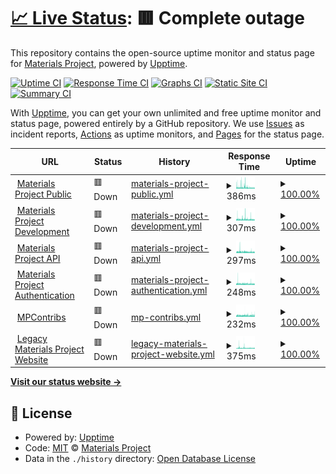 # [📈 Live Status](https://materialsproject.github.io/status): <!--live status--> **🟥 Complete outage**

This repository contains the open-source uptime monitor and status page for [Materials Project](https://www.materialsproject.org), powered by [Upptime](https://github.com/upptime/upptime).

[![Uptime CI](https://github.com/materialsproject/status/workflows/Uptime%20CI/badge.svg)](https://github.com/upptime/upptime/actions?query=workflow%3A%22Uptime+CI%22)
[![Response Time CI](https://github.com/materialsproject/status/workflows/Response%20Time%20CI/badge.svg)](https://github.com/upptime/upptime/actions?query=workflow%3A%22Response+Time+CI%22)
[![Graphs CI](https://github.com/materialsproject/status/workflows/Graphs%20CI/badge.svg)](https://github.com/upptime/upptime/actions?query=workflow%3A%22Graphs+CI%22)
[![Static Site CI](https://github.com/materialsproject/status/workflows/Static%20Site%20CI/badge.svg)](https://github.com/upptime/upptime/actions?query=workflow%3A%22Static+Site+CI%22)
[![Summary CI](https://github.com/materialsproject/status/workflows/Summary%20CI/badge.svg)](https://github.com/upptime/upptime/actions?query=workflow%3A%22Summary+CI%22)

With [Upptime](https://upptime.js.org), you can get your own unlimited and free uptime monitor and status page, powered entirely by a GitHub repository. We use [Issues](https://github.com/materialsproject/status/issues) as incident reports, [Actions](https://github.com/materialsproject/status/actions) as uptime monitors, and [Pages](https://materialsproject.github.io/status) for the status page.

<!--start: status pages-->
<!-- This summary is generated by Upptime (https://github.com/upptime/upptime) -->
<!-- Do not edit this manually, your changes will be overwritten -->
<!-- prettier-ignore -->
| URL | Status | History | Response Time | Uptime |
| --- | ------ | ------- | ------------- | ------ |
| <img alt="" src="https://favicons.githubusercontent.com/materialsproject.org" height="13"> [Materials Project Public](https://materialsproject.org) | 🟥 Down | [materials-project-public.yml](https://github.com/materialsproject/status/commits/HEAD/history/materials-project-public.yml) | <details><summary><img alt="Response time graph" src="./graphs/materials-project-public/response-time-week.png" height="20"> 386ms</summary><br><a href="https://status.materialsproject.org/history/materials-project-public"><img alt="Response time 526" src="https://img.shields.io/endpoint?url=https%3A%2F%2Fraw.githubusercontent.com%2Fmaterialsproject%2Fstatus%2FHEAD%2Fapi%2Fmaterials-project-public%2Fresponse-time.json"></a><br><a href="https://status.materialsproject.org/history/materials-project-public"><img alt="24-hour response time 234" src="https://img.shields.io/endpoint?url=https%3A%2F%2Fraw.githubusercontent.com%2Fmaterialsproject%2Fstatus%2FHEAD%2Fapi%2Fmaterials-project-public%2Fresponse-time-day.json"></a><br><a href="https://status.materialsproject.org/history/materials-project-public"><img alt="7-day response time 386" src="https://img.shields.io/endpoint?url=https%3A%2F%2Fraw.githubusercontent.com%2Fmaterialsproject%2Fstatus%2FHEAD%2Fapi%2Fmaterials-project-public%2Fresponse-time-week.json"></a><br><a href="https://status.materialsproject.org/history/materials-project-public"><img alt="30-day response time 407" src="https://img.shields.io/endpoint?url=https%3A%2F%2Fraw.githubusercontent.com%2Fmaterialsproject%2Fstatus%2FHEAD%2Fapi%2Fmaterials-project-public%2Fresponse-time-month.json"></a><br><a href="https://status.materialsproject.org/history/materials-project-public"><img alt="1-year response time 501" src="https://img.shields.io/endpoint?url=https%3A%2F%2Fraw.githubusercontent.com%2Fmaterialsproject%2Fstatus%2FHEAD%2Fapi%2Fmaterials-project-public%2Fresponse-time-year.json"></a></details> | <details><summary><a href="https://status.materialsproject.org/history/materials-project-public">100.00%</a></summary><a href="https://status.materialsproject.org/history/materials-project-public"><img alt="All-time uptime 100.00%" src="https://img.shields.io/endpoint?url=https%3A%2F%2Fraw.githubusercontent.com%2Fmaterialsproject%2Fstatus%2FHEAD%2Fapi%2Fmaterials-project-public%2Fuptime.json"></a><br><a href="https://status.materialsproject.org/history/materials-project-public"><img alt="24-hour uptime 100.00%" src="https://img.shields.io/endpoint?url=https%3A%2F%2Fraw.githubusercontent.com%2Fmaterialsproject%2Fstatus%2FHEAD%2Fapi%2Fmaterials-project-public%2Fuptime-day.json"></a><br><a href="https://status.materialsproject.org/history/materials-project-public"><img alt="7-day uptime 100.00%" src="https://img.shields.io/endpoint?url=https%3A%2F%2Fraw.githubusercontent.com%2Fmaterialsproject%2Fstatus%2FHEAD%2Fapi%2Fmaterials-project-public%2Fuptime-week.json"></a><br><a href="https://status.materialsproject.org/history/materials-project-public"><img alt="30-day uptime 100.00%" src="https://img.shields.io/endpoint?url=https%3A%2F%2Fraw.githubusercontent.com%2Fmaterialsproject%2Fstatus%2FHEAD%2Fapi%2Fmaterials-project-public%2Fuptime-month.json"></a><br><a href="https://status.materialsproject.org/history/materials-project-public"><img alt="1-year uptime 100.00%" src="https://img.shields.io/endpoint?url=https%3A%2F%2Fraw.githubusercontent.com%2Fmaterialsproject%2Fstatus%2FHEAD%2Fapi%2Fmaterials-project-public%2Fuptime-year.json"></a></details>
| <img alt="" src="https://favicons.githubusercontent.com/next-gen.materialsproject.org" height="13"> [Materials Project Development](https://next-gen.materialsproject.org) | 🟥 Down | [materials-project-development.yml](https://github.com/materialsproject/status/commits/HEAD/history/materials-project-development.yml) | <details><summary><img alt="Response time graph" src="./graphs/materials-project-development/response-time-week.png" height="20"> 307ms</summary><br><a href="https://status.materialsproject.org/history/materials-project-development"><img alt="Response time 373" src="https://img.shields.io/endpoint?url=https%3A%2F%2Fraw.githubusercontent.com%2Fmaterialsproject%2Fstatus%2FHEAD%2Fapi%2Fmaterials-project-development%2Fresponse-time.json"></a><br><a href="https://status.materialsproject.org/history/materials-project-development"><img alt="24-hour response time 242" src="https://img.shields.io/endpoint?url=https%3A%2F%2Fraw.githubusercontent.com%2Fmaterialsproject%2Fstatus%2FHEAD%2Fapi%2Fmaterials-project-development%2Fresponse-time-day.json"></a><br><a href="https://status.materialsproject.org/history/materials-project-development"><img alt="7-day response time 307" src="https://img.shields.io/endpoint?url=https%3A%2F%2Fraw.githubusercontent.com%2Fmaterialsproject%2Fstatus%2FHEAD%2Fapi%2Fmaterials-project-development%2Fresponse-time-week.json"></a><br><a href="https://status.materialsproject.org/history/materials-project-development"><img alt="30-day response time 319" src="https://img.shields.io/endpoint?url=https%3A%2F%2Fraw.githubusercontent.com%2Fmaterialsproject%2Fstatus%2FHEAD%2Fapi%2Fmaterials-project-development%2Fresponse-time-month.json"></a><br><a href="https://status.materialsproject.org/history/materials-project-development"><img alt="1-year response time 376" src="https://img.shields.io/endpoint?url=https%3A%2F%2Fraw.githubusercontent.com%2Fmaterialsproject%2Fstatus%2FHEAD%2Fapi%2Fmaterials-project-development%2Fresponse-time-year.json"></a></details> | <details><summary><a href="https://status.materialsproject.org/history/materials-project-development">100.00%</a></summary><a href="https://status.materialsproject.org/history/materials-project-development"><img alt="All-time uptime 100.00%" src="https://img.shields.io/endpoint?url=https%3A%2F%2Fraw.githubusercontent.com%2Fmaterialsproject%2Fstatus%2FHEAD%2Fapi%2Fmaterials-project-development%2Fuptime.json"></a><br><a href="https://status.materialsproject.org/history/materials-project-development"><img alt="24-hour uptime 100.00%" src="https://img.shields.io/endpoint?url=https%3A%2F%2Fraw.githubusercontent.com%2Fmaterialsproject%2Fstatus%2FHEAD%2Fapi%2Fmaterials-project-development%2Fuptime-day.json"></a><br><a href="https://status.materialsproject.org/history/materials-project-development"><img alt="7-day uptime 100.00%" src="https://img.shields.io/endpoint?url=https%3A%2F%2Fraw.githubusercontent.com%2Fmaterialsproject%2Fstatus%2FHEAD%2Fapi%2Fmaterials-project-development%2Fuptime-week.json"></a><br><a href="https://status.materialsproject.org/history/materials-project-development"><img alt="30-day uptime 100.00%" src="https://img.shields.io/endpoint?url=https%3A%2F%2Fraw.githubusercontent.com%2Fmaterialsproject%2Fstatus%2FHEAD%2Fapi%2Fmaterials-project-development%2Fuptime-month.json"></a><br><a href="https://status.materialsproject.org/history/materials-project-development"><img alt="1-year uptime 100.00%" src="https://img.shields.io/endpoint?url=https%3A%2F%2Fraw.githubusercontent.com%2Fmaterialsproject%2Fstatus%2FHEAD%2Fapi%2Fmaterials-project-development%2Fuptime-year.json"></a></details>
| <img alt="" src="https://favicons.githubusercontent.com/api.materialsproject.org" height="13"> [Materials Project API](https://api.materialsproject.org) | 🟥 Down | [materials-project-api.yml](https://github.com/materialsproject/status/commits/HEAD/history/materials-project-api.yml) | <details><summary><img alt="Response time graph" src="./graphs/materials-project-api/response-time-week.png" height="20"> 297ms</summary><br><a href="https://status.materialsproject.org/history/materials-project-api"><img alt="Response time 340" src="https://img.shields.io/endpoint?url=https%3A%2F%2Fraw.githubusercontent.com%2Fmaterialsproject%2Fstatus%2FHEAD%2Fapi%2Fmaterials-project-api%2Fresponse-time.json"></a><br><a href="https://status.materialsproject.org/history/materials-project-api"><img alt="24-hour response time 230" src="https://img.shields.io/endpoint?url=https%3A%2F%2Fraw.githubusercontent.com%2Fmaterialsproject%2Fstatus%2FHEAD%2Fapi%2Fmaterials-project-api%2Fresponse-time-day.json"></a><br><a href="https://status.materialsproject.org/history/materials-project-api"><img alt="7-day response time 297" src="https://img.shields.io/endpoint?url=https%3A%2F%2Fraw.githubusercontent.com%2Fmaterialsproject%2Fstatus%2FHEAD%2Fapi%2Fmaterials-project-api%2Fresponse-time-week.json"></a><br><a href="https://status.materialsproject.org/history/materials-project-api"><img alt="30-day response time 395" src="https://img.shields.io/endpoint?url=https%3A%2F%2Fraw.githubusercontent.com%2Fmaterialsproject%2Fstatus%2FHEAD%2Fapi%2Fmaterials-project-api%2Fresponse-time-month.json"></a><br><a href="https://status.materialsproject.org/history/materials-project-api"><img alt="1-year response time 340" src="https://img.shields.io/endpoint?url=https%3A%2F%2Fraw.githubusercontent.com%2Fmaterialsproject%2Fstatus%2FHEAD%2Fapi%2Fmaterials-project-api%2Fresponse-time-year.json"></a></details> | <details><summary><a href="https://status.materialsproject.org/history/materials-project-api">100.00%</a></summary><a href="https://status.materialsproject.org/history/materials-project-api"><img alt="All-time uptime 100.00%" src="https://img.shields.io/endpoint?url=https%3A%2F%2Fraw.githubusercontent.com%2Fmaterialsproject%2Fstatus%2FHEAD%2Fapi%2Fmaterials-project-api%2Fuptime.json"></a><br><a href="https://status.materialsproject.org/history/materials-project-api"><img alt="24-hour uptime 100.00%" src="https://img.shields.io/endpoint?url=https%3A%2F%2Fraw.githubusercontent.com%2Fmaterialsproject%2Fstatus%2FHEAD%2Fapi%2Fmaterials-project-api%2Fuptime-day.json"></a><br><a href="https://status.materialsproject.org/history/materials-project-api"><img alt="7-day uptime 100.00%" src="https://img.shields.io/endpoint?url=https%3A%2F%2Fraw.githubusercontent.com%2Fmaterialsproject%2Fstatus%2FHEAD%2Fapi%2Fmaterials-project-api%2Fuptime-week.json"></a><br><a href="https://status.materialsproject.org/history/materials-project-api"><img alt="30-day uptime 100.00%" src="https://img.shields.io/endpoint?url=https%3A%2F%2Fraw.githubusercontent.com%2Fmaterialsproject%2Fstatus%2FHEAD%2Fapi%2Fmaterials-project-api%2Fuptime-month.json"></a><br><a href="https://status.materialsproject.org/history/materials-project-api"><img alt="1-year uptime 100.00%" src="https://img.shields.io/endpoint?url=https%3A%2F%2Fraw.githubusercontent.com%2Fmaterialsproject%2Fstatus%2FHEAD%2Fapi%2Fmaterials-project-api%2Fuptime-year.json"></a></details>
| <img alt="" src="https://favicons.githubusercontent.com/profile.materialsproject.org" height="13"> [Materials Project Authentication](https://profile.materialsproject.org) | 🟥 Down | [materials-project-authentication.yml](https://github.com/materialsproject/status/commits/HEAD/history/materials-project-authentication.yml) | <details><summary><img alt="Response time graph" src="./graphs/materials-project-authentication/response-time-week.png" height="20"> 248ms</summary><br><a href="https://status.materialsproject.org/history/materials-project-authentication"><img alt="Response time 253" src="https://img.shields.io/endpoint?url=https%3A%2F%2Fraw.githubusercontent.com%2Fmaterialsproject%2Fstatus%2FHEAD%2Fapi%2Fmaterials-project-authentication%2Fresponse-time.json"></a><br><a href="https://status.materialsproject.org/history/materials-project-authentication"><img alt="24-hour response time 205" src="https://img.shields.io/endpoint?url=https%3A%2F%2Fraw.githubusercontent.com%2Fmaterialsproject%2Fstatus%2FHEAD%2Fapi%2Fmaterials-project-authentication%2Fresponse-time-day.json"></a><br><a href="https://status.materialsproject.org/history/materials-project-authentication"><img alt="7-day response time 248" src="https://img.shields.io/endpoint?url=https%3A%2F%2Fraw.githubusercontent.com%2Fmaterialsproject%2Fstatus%2FHEAD%2Fapi%2Fmaterials-project-authentication%2Fresponse-time-week.json"></a><br><a href="https://status.materialsproject.org/history/materials-project-authentication"><img alt="30-day response time 252" src="https://img.shields.io/endpoint?url=https%3A%2F%2Fraw.githubusercontent.com%2Fmaterialsproject%2Fstatus%2FHEAD%2Fapi%2Fmaterials-project-authentication%2Fresponse-time-month.json"></a><br><a href="https://status.materialsproject.org/history/materials-project-authentication"><img alt="1-year response time 254" src="https://img.shields.io/endpoint?url=https%3A%2F%2Fraw.githubusercontent.com%2Fmaterialsproject%2Fstatus%2FHEAD%2Fapi%2Fmaterials-project-authentication%2Fresponse-time-year.json"></a></details> | <details><summary><a href="https://status.materialsproject.org/history/materials-project-authentication">100.00%</a></summary><a href="https://status.materialsproject.org/history/materials-project-authentication"><img alt="All-time uptime 100.00%" src="https://img.shields.io/endpoint?url=https%3A%2F%2Fraw.githubusercontent.com%2Fmaterialsproject%2Fstatus%2FHEAD%2Fapi%2Fmaterials-project-authentication%2Fuptime.json"></a><br><a href="https://status.materialsproject.org/history/materials-project-authentication"><img alt="24-hour uptime 100.00%" src="https://img.shields.io/endpoint?url=https%3A%2F%2Fraw.githubusercontent.com%2Fmaterialsproject%2Fstatus%2FHEAD%2Fapi%2Fmaterials-project-authentication%2Fuptime-day.json"></a><br><a href="https://status.materialsproject.org/history/materials-project-authentication"><img alt="7-day uptime 100.00%" src="https://img.shields.io/endpoint?url=https%3A%2F%2Fraw.githubusercontent.com%2Fmaterialsproject%2Fstatus%2FHEAD%2Fapi%2Fmaterials-project-authentication%2Fuptime-week.json"></a><br><a href="https://status.materialsproject.org/history/materials-project-authentication"><img alt="30-day uptime 100.00%" src="https://img.shields.io/endpoint?url=https%3A%2F%2Fraw.githubusercontent.com%2Fmaterialsproject%2Fstatus%2FHEAD%2Fapi%2Fmaterials-project-authentication%2Fuptime-month.json"></a><br><a href="https://status.materialsproject.org/history/materials-project-authentication"><img alt="1-year uptime 100.00%" src="https://img.shields.io/endpoint?url=https%3A%2F%2Fraw.githubusercontent.com%2Fmaterialsproject%2Fstatus%2FHEAD%2Fapi%2Fmaterials-project-authentication%2Fuptime-year.json"></a></details>
| <img alt="" src="https://favicons.githubusercontent.com/contribs.materialsproject.org" height="13"> [MPContribs](https://contribs.materialsproject.org) | 🟥 Down | [mp-contribs.yml](https://github.com/materialsproject/status/commits/HEAD/history/mp-contribs.yml) | <details><summary><img alt="Response time graph" src="./graphs/mp-contribs/response-time-week.png" height="20"> 232ms</summary><br><a href="https://status.materialsproject.org/history/mp-contribs"><img alt="Response time 250" src="https://img.shields.io/endpoint?url=https%3A%2F%2Fraw.githubusercontent.com%2Fmaterialsproject%2Fstatus%2FHEAD%2Fapi%2Fmp-contribs%2Fresponse-time.json"></a><br><a href="https://status.materialsproject.org/history/mp-contribs"><img alt="24-hour response time 226" src="https://img.shields.io/endpoint?url=https%3A%2F%2Fraw.githubusercontent.com%2Fmaterialsproject%2Fstatus%2FHEAD%2Fapi%2Fmp-contribs%2Fresponse-time-day.json"></a><br><a href="https://status.materialsproject.org/history/mp-contribs"><img alt="7-day response time 232" src="https://img.shields.io/endpoint?url=https%3A%2F%2Fraw.githubusercontent.com%2Fmaterialsproject%2Fstatus%2FHEAD%2Fapi%2Fmp-contribs%2Fresponse-time-week.json"></a><br><a href="https://status.materialsproject.org/history/mp-contribs"><img alt="30-day response time 235" src="https://img.shields.io/endpoint?url=https%3A%2F%2Fraw.githubusercontent.com%2Fmaterialsproject%2Fstatus%2FHEAD%2Fapi%2Fmp-contribs%2Fresponse-time-month.json"></a><br><a href="https://status.materialsproject.org/history/mp-contribs"><img alt="1-year response time 243" src="https://img.shields.io/endpoint?url=https%3A%2F%2Fraw.githubusercontent.com%2Fmaterialsproject%2Fstatus%2FHEAD%2Fapi%2Fmp-contribs%2Fresponse-time-year.json"></a></details> | <details><summary><a href="https://status.materialsproject.org/history/mp-contribs">100.00%</a></summary><a href="https://status.materialsproject.org/history/mp-contribs"><img alt="All-time uptime 100.00%" src="https://img.shields.io/endpoint?url=https%3A%2F%2Fraw.githubusercontent.com%2Fmaterialsproject%2Fstatus%2FHEAD%2Fapi%2Fmp-contribs%2Fuptime.json"></a><br><a href="https://status.materialsproject.org/history/mp-contribs"><img alt="24-hour uptime 100.00%" src="https://img.shields.io/endpoint?url=https%3A%2F%2Fraw.githubusercontent.com%2Fmaterialsproject%2Fstatus%2FHEAD%2Fapi%2Fmp-contribs%2Fuptime-day.json"></a><br><a href="https://status.materialsproject.org/history/mp-contribs"><img alt="7-day uptime 100.00%" src="https://img.shields.io/endpoint?url=https%3A%2F%2Fraw.githubusercontent.com%2Fmaterialsproject%2Fstatus%2FHEAD%2Fapi%2Fmp-contribs%2Fuptime-week.json"></a><br><a href="https://status.materialsproject.org/history/mp-contribs"><img alt="30-day uptime 100.00%" src="https://img.shields.io/endpoint?url=https%3A%2F%2Fraw.githubusercontent.com%2Fmaterialsproject%2Fstatus%2FHEAD%2Fapi%2Fmp-contribs%2Fuptime-month.json"></a><br><a href="https://status.materialsproject.org/history/mp-contribs"><img alt="1-year uptime 100.00%" src="https://img.shields.io/endpoint?url=https%3A%2F%2Fraw.githubusercontent.com%2Fmaterialsproject%2Fstatus%2FHEAD%2Fapi%2Fmp-contribs%2Fuptime-year.json"></a></details>
| <img alt="" src="https://favicons.githubusercontent.com/legacy.materialsproject.org" height="13"> [Legacy Materials Project Website](https://legacy.materialsproject.org) | 🟥 Down | [legacy-materials-project-website.yml](https://github.com/materialsproject/status/commits/HEAD/history/legacy-materials-project-website.yml) | <details><summary><img alt="Response time graph" src="./graphs/legacy-materials-project-website/response-time-week.png" height="20"> 375ms</summary><br><a href="https://status.materialsproject.org/history/legacy-materials-project-website"><img alt="Response time 464" src="https://img.shields.io/endpoint?url=https%3A%2F%2Fraw.githubusercontent.com%2Fmaterialsproject%2Fstatus%2FHEAD%2Fapi%2Flegacy-materials-project-website%2Fresponse-time.json"></a><br><a href="https://status.materialsproject.org/history/legacy-materials-project-website"><img alt="24-hour response time 308" src="https://img.shields.io/endpoint?url=https%3A%2F%2Fraw.githubusercontent.com%2Fmaterialsproject%2Fstatus%2FHEAD%2Fapi%2Flegacy-materials-project-website%2Fresponse-time-day.json"></a><br><a href="https://status.materialsproject.org/history/legacy-materials-project-website"><img alt="7-day response time 375" src="https://img.shields.io/endpoint?url=https%3A%2F%2Fraw.githubusercontent.com%2Fmaterialsproject%2Fstatus%2FHEAD%2Fapi%2Flegacy-materials-project-website%2Fresponse-time-week.json"></a><br><a href="https://status.materialsproject.org/history/legacy-materials-project-website"><img alt="30-day response time 341" src="https://img.shields.io/endpoint?url=https%3A%2F%2Fraw.githubusercontent.com%2Fmaterialsproject%2Fstatus%2FHEAD%2Fapi%2Flegacy-materials-project-website%2Fresponse-time-month.json"></a><br><a href="https://status.materialsproject.org/history/legacy-materials-project-website"><img alt="1-year response time 464" src="https://img.shields.io/endpoint?url=https%3A%2F%2Fraw.githubusercontent.com%2Fmaterialsproject%2Fstatus%2FHEAD%2Fapi%2Flegacy-materials-project-website%2Fresponse-time-year.json"></a></details> | <details><summary><a href="https://status.materialsproject.org/history/legacy-materials-project-website">100.00%</a></summary><a href="https://status.materialsproject.org/history/legacy-materials-project-website"><img alt="All-time uptime 100.00%" src="https://img.shields.io/endpoint?url=https%3A%2F%2Fraw.githubusercontent.com%2Fmaterialsproject%2Fstatus%2FHEAD%2Fapi%2Flegacy-materials-project-website%2Fuptime.json"></a><br><a href="https://status.materialsproject.org/history/legacy-materials-project-website"><img alt="24-hour uptime 100.00%" src="https://img.shields.io/endpoint?url=https%3A%2F%2Fraw.githubusercontent.com%2Fmaterialsproject%2Fstatus%2FHEAD%2Fapi%2Flegacy-materials-project-website%2Fuptime-day.json"></a><br><a href="https://status.materialsproject.org/history/legacy-materials-project-website"><img alt="7-day uptime 100.00%" src="https://img.shields.io/endpoint?url=https%3A%2F%2Fraw.githubusercontent.com%2Fmaterialsproject%2Fstatus%2FHEAD%2Fapi%2Flegacy-materials-project-website%2Fuptime-week.json"></a><br><a href="https://status.materialsproject.org/history/legacy-materials-project-website"><img alt="30-day uptime 100.00%" src="https://img.shields.io/endpoint?url=https%3A%2F%2Fraw.githubusercontent.com%2Fmaterialsproject%2Fstatus%2FHEAD%2Fapi%2Flegacy-materials-project-website%2Fuptime-month.json"></a><br><a href="https://status.materialsproject.org/history/legacy-materials-project-website"><img alt="1-year uptime 100.00%" src="https://img.shields.io/endpoint?url=https%3A%2F%2Fraw.githubusercontent.com%2Fmaterialsproject%2Fstatus%2FHEAD%2Fapi%2Flegacy-materials-project-website%2Fuptime-year.json"></a></details>

<!--end: status pages-->

[**Visit our status website →**](https://materialsproject.github.io/status)

## 📄 License

- Powered by: [Upptime](https://github.com/upptime/upptime)
- Code: [MIT](./LICENSE) © [Materials Project](https://www.materialsproject.org)
- Data in the `./history` directory: [Open Database License](https://opendatacommons.org/licenses/odbl/1-0/)
